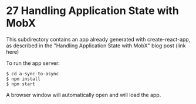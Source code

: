 # 27 Handling Application State with MobX

This subdirectory contains an app already generated with create-react-app, as
described in the "Handling Application State with MobX"  blog post (link here)

To run the app server:

```
$ cd a-sync-to-async
$ npm install
$ npm start
```

A browser window will automatically open and will load the app.

